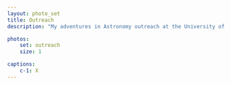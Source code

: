 ```yaml
---
layout: photo_set
title: Outreach
description: "My adventures in Astronomy outreach at the University of Canterbury"

photos:
    set: outreach
    size: 1

captions:
    c-1: X
---
```

